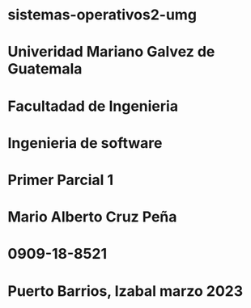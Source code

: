 # sistemas-operativos2-umg
# Univeridad Mariano Galvez de Guatemala
# Facultadad de Ingenieria
# Ingenieria de software



# Primer Parcial 1




# Mario Alberto Cruz Peña
# 0909-18-8521




# Puerto Barrios, Izabal marzo 2023









